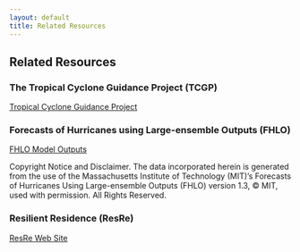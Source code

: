 ```yaml
---
layout: default
title: Related Resources
---
```


## Related Resources

### The Tropical Cyclone Guidance Project (TCGP)
[Tropical Cyclone Guidance Project](http://hurricanes.ral.ucar.edu)

### Forecasts of Hurricanes using Large-ensemble Outputs (FHLO)
[FHLO Model Outputs](https://tcs.mit.edu/)

Copyright Notice and Disclaimer. The data incorporated herein is generated from the use of the Massachusetts Institute of Technology (MIT)’s Forecasts of Hurricanes Using Large-ensemble Outputs (FHLO) version 1.3, © MIT, used with permission. All Rights Reserved.

### Resilient Residence (ResRe) ###
[ResRe Web Site](https://www.resilientresidence.com/)

